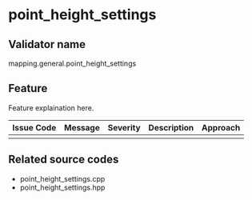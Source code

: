 # point_height_settings

## Validator name

mapping.general.point_height_settings

## Feature

Feature explaination here.

| Issue Code | Message | Severity | Description | Approach |
| ---------- | ------- | -------- | ----------- | -------- |
|            |         |          |             |          |

## Related source codes

- point_height_settings.cpp
- point_height_settings.hpp
